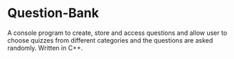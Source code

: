 # Question-Bank
A console program to create, store and access questions and allow user to choose quizzes from different categories and the questions are asked randomly. Written in C++.
